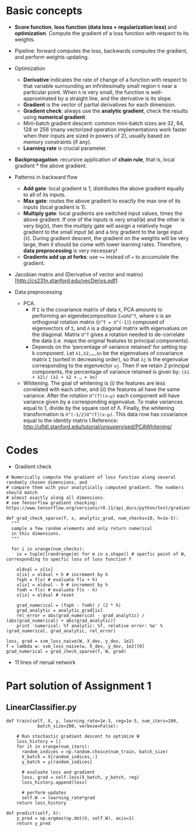 # Basic concepts
- **Score function**, **loss function (data loss + regularization loss)** and **optimization**. Compute the gradient of a loss function with respect to its weights.

- Pipeline: forward computes the loss, backwards computes the gradient, and perform weights updating.

- Optimization
  - **Derivative** indicates the rate of change of a function with respect to that variable surrounding an infinitesimally small region `h` near a particular point. When `h` is very small, the function is well-approximated by a straight line, and the derivative is its slope.
  - **Gradient** is the vector of partial derivatives for each dimension.
  - **Gradient check**: always use the **analytic gradient**, check the results using **numerical gradient**.
  - Mini-batch gradient descent: common mini-batch sizes are 32, 64, 128 or 256 (many vectorized operation implementations work faster when their inputs are sized in powers of 2), usually based on memory constraints (if any).
  - **Learning rate** is crucial parameter.
  
- **Backpropagation**: recursive application of **chain rule**, that is, local gradient * the above gradient. 

- Patterns in backward flow
  - **Add gate**: local gradient is 1, distributes the above gradient equally to all of its inputs.
  - **Max gate**: routes the above gradient to exactly the max one of its inputs (local gradient is 1).
  - **Multiply gate**: local gradients are switched input values, times the above gradient. If one of the inputs is very small(`W`) and the other is very big(`X`), then the multiply gate will assign a relatively huge gradient to the small input (`W`) and a tiny gradient to the large input (`X`). During gradient descent, the gradient on the weights will be very large, then it should be come with lower learning rates. Therefore, **data preprocessing** is very necessary!
  - **Gradients add up at forks**: use `+=` instead of `=` to accumulate the gradient.
 
- Jacobian matrix and (Derivative of vector and matrix)[http://cs231n.stanford.edu/vecDerivs.pdf]

- Data preprocessing
  - PCA. 
     - If `Σ` is the covariance matrix of data `X`, PCA amounts to performing an eigendecomposition `Σ=UΛU^T`, where `U` is an orthogonal rotation matrix (`U^T = U^(-1)`) composed of eigenvectors of `Σ`, and `Λ` is a diagonal matrix with eigenvalues on the diagonal. Matrix `U^T` gives a rotation needed to de-correlate the data (i.e. maps the original features to principal components).
     - Depends on the ‘percentage of variance retained’ for setting top k component. Let `λ1,λ2,…,λn` be the eigenvalues of covariance matrix `Σ` (sorted in decreasing order), so that `λj` is the eigenvalue corresponding to the eigenvector `uj`. Then if we retain 2 principal components, the percentage of variance retained is given by: `(λ1 + λ2)/ (λ1 + λ2 + … + λn)`
  - Whitening. The goal of whitening is (i) the features are less correlated with each other, and (ii) the features all have the same variance. After the rotation `U^(T)(x−μ)` each component will have variance given by a corresponding eigenvalue. To make variances equal to 1, divide by the square root of Λ. Finally, the whitening transformation is `Λ^(−1/2)U^(T)(x−μ)`. This data now has covariance equal to the identity matrix I.Reference: http://ufldl.stanford.edu/tutorial/unsupervised/PCAWhitening/



# Codes
- Gradient check
```
# Numerically compute the gradient of loss function along several randomly chosen dimensions, and
# compare them with your analytically computed gradient. The numbers should match
# almost exactly along all dimensions.
# see Tensorflow gradient checking: https://www.tensorflow.org/versions/r0.11/api_docs/python/test/gradient_checking

def grad_check_sparse(f, x, analytic_grad, num_checks=10, h=1e-5):
  """
  sample a few random elements and only return numerical
  in this dimensions.
  """

  for i in xrange(num_checks):
    ix = tuple([randrange(m) for m in x.shape]) # specfic point of W, corresponding to specfic loss of loss function f

    oldval = x[ix]
    x[ix] = oldval + h # increment by h
    fxph = f(x) # evaluate f(x + h)
    x[ix] = oldval - h # increment by h
    fxmh = f(x) # evaluate f(x - h)
    x[ix] = oldval # reset

    grad_numerical = (fxph - fxmh) / (2 * h)
    grad_analytic = analytic_grad[ix]
    rel_error = abs(grad_numerical - grad_analytic) / (abs(grad_numerical) + abs(grad_analytic))
    print 'numerical: %f analytic: %f, relative error: %e' % (grad_numerical, grad_analytic, rel_error)
	
loss, grad = svm_loss_naive(W, X_dev, y_dev, 1e2)
f = lambda w: svm_loss_naive(w, X_dev, y_dev, 1e2)[0]
grad_numerical = grad_check_sparse(f, W, grad)
```

- 11 lines of nerual network

# Part solution of Assignment 1
## LinearClassifier.py
```
def train(self, X, y, learning_rate=1e-3, reg=1e-5, num_iters=100,
            batch_size=200, verbose=False):
    
    # Run stochastic gradient descent to optimize W
    loss_history = []
    for it in xrange(num_iters):
      random_indices = np.random.choice(num_train, batch_size)
      X_batch = X[random_indices,:]
      y_batch = y[random_indices]
      
	  # evaluate loss and gradient
      loss, grad = self.loss(X_batch, y_batch, reg)
      loss_history.append(loss)

      # perform updates
	  self.W -= learning_rate*grad	  
	return loss_history

def predict(self, X):
    y_pred = np.argmax(np.dot(X, self.W), axis=1)
    return y_pred
```

  

